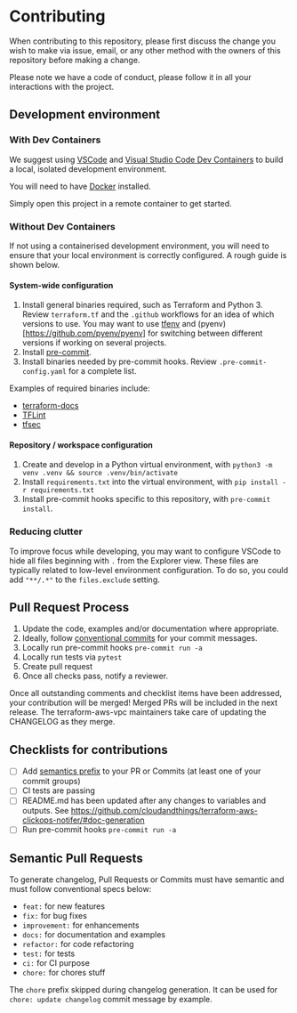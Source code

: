 # Contributing

When contributing to this repository, please first discuss the change you wish to make via issue,
email, or any other method with the owners of this repository before making a change.

Please note we have a code of conduct, please follow it in all your interactions with the project.

## Development environment

### With Dev Containers
We suggest using [VSCode](https://code.visualstudio.com/) and [Visual Studio Code Dev Containers](https://code.visualstudio.com/docs/devcontainers/containers) to build a local, isolated development environment.

You will need to have [Docker](https://www.docker.com/) installed.

Simply open this project in a remote container to get started.

### Without Dev Containers
If not using a containerised development environment, you will need to ensure that your local environment is correctly configured. A rough guide is shown below.

#### System-wide configuration
1. Install general binaries required, such as Terraform and Python 3. Review `terraform.tf` and the `.github` workflows for an idea of which versions to use. You may want to use [tfenv](https://github.com/tfutils/tfenv) and (pyenv)[https://github.com/pyenv/pyenv] for switching between different versions if working on several projects.
1. Install [pre-commit](https://pre-commit.com/).
1. Install binaries needed by pre-commit hooks. Review `.pre-commit-config.yaml` for a complete list.

Examples of required binaries include:
   - [terraform-docs](https://terraform-docs.io/)
   - [TFLint](https://github.com/terraform-linters/tflint)
   - [tfsec](https://github.com/aquasecurity/tfsec)

#### Repository / workspace configuration
1. Create and develop in a Python virtual environment, with `python3 -m venv .venv && source .venv/bin/activate`
1. Install `requirements.txt` into the virtual environment, with `pip install -r requirements.txt`
1. Install pre-commit hooks specific to this repository, with `pre-commit install`.

### Reducing clutter
To improve focus while developing, you may want to configure VSCode to hide all files beginning with `.` from the Explorer view. These files are typically related to low-level environment configuration. To do so, you could add `"**/.*"` to the `files.exclude` setting.

## Pull Request Process

1. Update the code, examples and/or documentation where appropriate.
1. Ideally, follow [conventional commits](https://www.conventionalcommits.org/) for your commit messages.
1. Locally run pre-commit hooks `pre-commit run -a`
1. Locally run tests via `pytest`
1. Create pull request
1. Once all checks pass, notify a reviewer.

Once all outstanding comments and checklist items have been addressed, your contribution will be merged! Merged PRs will be included in the next release. The terraform-aws-vpc maintainers take care of updating the CHANGELOG as they merge.

## Checklists for contributions

- [ ] Add [semantics prefix](#semantic-pull-requests) to your PR or Commits (at least one of your commit groups)
- [ ] CI tests are passing
- [ ] README.md has been updated after any changes to variables and outputs. See https://github.com/cloudandthings/terraform-aws-clickops-notifer/#doc-generation
- [ ] Run pre-commit hooks `pre-commit run -a`

## Semantic Pull Requests

To generate changelog, Pull Requests or Commits must have semantic and must follow conventional specs below:

- `feat:` for new features
- `fix:` for bug fixes
- `improvement:` for enhancements
- `docs:` for documentation and examples
- `refactor:` for code refactoring
- `test:` for tests
- `ci:` for CI purpose
- `chore:` for chores stuff

The `chore` prefix skipped during changelog generation. It can be used for `chore: update changelog` commit message by example.
